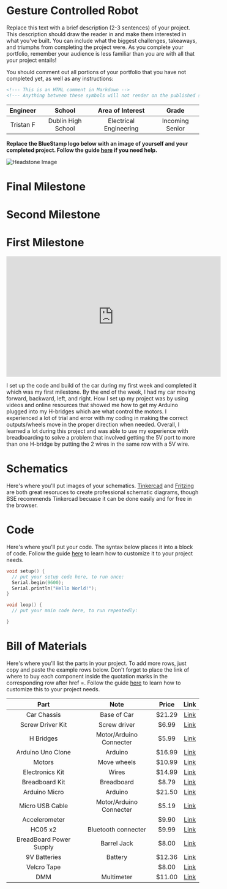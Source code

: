 # Gesture Controlled Robot
Replace this text with a brief description (2-3 sentences) of your project. This description should draw the reader in and make them interested in what you've built. You can include what the biggest challenges, takeaways, and triumphs from completing the project were. As you complete your portfolio, remember your audience is less familiar than you are with all that your project entails!

You should comment out all portions of your portfolio that you have not completed yet, as well as any instructions:
```HTML 
<!--- This is an HTML comment in Markdown -->
<!--- Anything between these symbols will not render on the published site -->
```

| **Engineer** | **School** | **Area of Interest** | **Grade** |
|:--:|:--:|:--:|:--:|
| Tristan F | Dublin High School | Electrical Engineering | Incoming Senior

**Replace the BlueStamp logo below with an image of yourself and your completed project. Follow the guide [here](https://tomcam.github.io/least-github-pages/adding-images-github-pages-site.html) if you need help.**

![Headstone Image](logo.svg)
  
# Final Milestone



# Second Milestone


# First Milestone


<iframe width="560" height="315" src="https://www.youtube.com/embed/zn3DXvNNs7U?si=ZzzjrjTv6KVnhTuD" title="YouTube video player" frameborder="0" allow="accelerometer; autoplay; clipboard-write; encrypted-media; gyroscope; picture-in-picture; web-share" referrerpolicy="strict-origin-when-cross-origin" allowfullscreen></iframe>

I set up the code and build of the car during my first week and completed it which was my first milestone. By the end of the week, I had my car moving forward, backward, left, and right. How I set up my project was by using videos and online resources that showed me how to get my Arduino plugged into my H-bridges which are what control the motors. I experienced a lot of trial and error with my coding in making the correct outputs/wheels move in the proper direction when needed. Overall, I learned a lot during this project and was able to use my experience with breadboarding to solve a problem that involved getting the 5V port to more than one H-bridge by putting the 2 wires in the same row with a 5V wire.

# Schematics 
Here's where you'll put images of your schematics. [Tinkercad](https://www.tinkercad.com/blog/official-guide-to-tinkercad-circuits) and [Fritzing](https://fritzing.org/learning/) are both great resoruces to create professional schematic diagrams, though BSE recommends Tinkercad becuase it can be done easily and for free in the browser. 

# Code
Here's where you'll put your code. The syntax below places it into a block of code. Follow the guide [here]([url](https://www.markdownguide.org/extended-syntax/)) to learn how to customize it to your project needs. 

```c++
void setup() {
  // put your setup code here, to run once:
  Serial.begin(9600);
  Serial.println("Hello World!");
}

void loop() {
  // put your main code here, to run repeatedly:

}
```

# Bill of Materials
Here's where you'll list the parts in your project. To add more rows, just copy and paste the example rows below.
Don't forget to place the link of where to buy each component inside the quotation marks in the corresponding row after href =. Follow the guide [here]([url](https://www.markdownguide.org/extended-syntax/)) to learn how to customize this to your project needs. 

| **Part** | **Note** | **Price** | **Link** |
|:--:|:--:|:--:|:--:|
| Car Chassis | Base of Car | $21.29 | <a href="https://www.amazon.com/perseids-Chassis-Encoder-Wheels-Battery/dp/B07DNXBFQN/ref=sr_1_10?crid=26TUUFVPI4E3P&dib=eyJ2IjoiMSJ9.b6A_uqlNY7c_XNSLuXfmFx3lnf3nSeLGG7KgC7ZRfC9FAK22FT6M83V1dTBEAvnkHgRE0NNpo0oADYqyV4P2HpY5BFGlLS5OXcRD4aEW4oZsKRGeNyx6VCcRs7hoENdwnlQ8hLuKGPpRNYNJns2n3xydphLJvzrAHjoARmRiwPmFpghbM1R-1qsX5oLcwUgeikl74r8tSpjraJ1ymDeFdq6Kf9PpSFMZnd112Ga4ex0Q4MCaQT605Nzcs1spfnEG27m1GZgqWH8y7CDjJa2srdlHjoSkiJWC8MTTn3ug0Zg.7oE32LVlD_UTGvu8buwQxem0Dpe5zyabMMu1Q39WiQs&dib_tag=se&keywords=robot%2Bchassis&qid=1715357415&s=toys-and-games&sprefix=robot%2Bchassi%2Ctoys-and-games%2C95&sr=1-10&th=1&qty=1&sbo=RZvfv%2F%2FHxDF%2BO5021pAnSA%3D%3D"> Link </a> |
| Screw Driver Kit | Screw driver | $6.99 | <a href="https://www.amazon.com/Small-Screwdriver-Set-Mini-Magnetic/dp/B08RYXKJW9/"> Link </a> |
| H Bridges | Motor/Arduino Connecter | $5.99 | <a href="https://www.amazon.com/Ferwooh-Stepper-Controller-2-5-12V-H-Bridge/dp/B0D17PJ2MS/ref=sr_1_1?crid=2OQ7UJ1VJLUHU&dib=eyJ2IjoiMSJ9.xPgxMG6cmxZRuRbSqT3QxSr9zBhiCzp3WpnCeGbZjJfW2wU1eHonQ9Yw7yZi2k6Q3PhHd4uR1wLLWBETfHe0SF_wYRGvOug585fW0fsZTX6ImNTMLCJR3VH7MrRlnR7uQ5g0XrAXnzyVOSTEAmuNKyuiUk_vhsIuCNv1HCMrPUyPtn7qKFCwz7vVMcvEXx5Ddy4TPQJlpbS_voU9at8F85yJM5O9Hp5bbg_xuIHUsuE2ePCbv4lATgHmgHzENtlSRiU4laurwSqTAEgEnv9gNIbmb5d2HT5qBLfNChqSyio.9Fh1mUFHx48E8QZCOAX5T2ZJxzbHHdu93PJ63MLUqpM&dib_tag=se&keywords=L9110S+DC&qid=1716940953&s=electronics&sprefix=l9110s+dc%2Celectronics%2C89&sr=1-1"> Link </a> |
| Arduino Uno Clone | Arduino| $16.99 | <a href="https://www.amazon.com/ELEGOO-Board-ATmega328P-ATMEGA16U2-Compliant/dp/B01EWOE0UU/ref=sr_1_2_sspa?crid=3A6NCD2X9JEMJ&dib=eyJ2IjoiMSJ9.AcWZy-Yg4mDTnhzEHozxzPZdVC5-KUL2tW-OQewDKpBB4brSpD-p4bn74WcXiW3KarYertgpNaLJ0VHKx0qsPqolKAhiz1GRG5BwJQl73cEvrlXIXNmqlpSvU7uu2aRVSwAZi9Gj2AjSPLM3esW1Gzy9xEiQ9oiR5LCNjh4MlYDx5mTm5sI4rsD4CFTipJnF572qXlickl35FRcCj8oMXQotumgqI4yEIq0HobOtIlEnNhtVB51JMBHhqtmmF_PC9WeHJ4ySUVVcv_gq3_VeG1aAEbdm4NXmmT6NOYPw4Qo.1PFdgFT22oqO5Mg6-6j_aUL_EV8tUPuaFrB5N9oaEX0&dib_tag=se&keywords=elegoo+arduino&qid=1716856465&s=electronics&sprefix=elegoo+arduino%2Celectronics%2C99&sr=1-2-spons&sp_csd=d2lkZ2V0TmFtZT1zcF9hdGY&psc=1"> Link </a> 
| Motors | Move wheels | $10.99 | <a href="https://www.amazon.com/AEDIKO-Motor-Gearbox-200RPM-Ratio/dp/B09N6NXP4H/ref=sr_1_4?crid=1JP29NIWBLH2M&dib=eyJ2IjoiMSJ9.Wq3jKgOLbqtEP772vMD4pV5f-w3PLBdEpKqguykXOb0JFO14f4Dq0m_VDVUMUFtR8WFINUEticI3GXcoGqwXPqK9yIh04PhCktgccMz9zAUiKXMJPwmOTUp_6av3XuFD0lXo9WngN9iKI6YgZrhEEs9qnqbcB1GnvgntCdKz8Q1dFuNu61NgSE6Z8vBk3FRpaNcr1lCI7FApTiNi0Qce8gbfmMn6oUggZQHpIOKKZ6s.M7WsZ_ZZtm3rm93kKgw0NOxt1McVBYX6m55oGxu1xxI&dib_tag=se&keywords=dc+motor+with+gearbox&qid=1715911706&sprefix=dc+motor+with+gearbox%2Caps%2C126&sr=8-4"> Link </a> 
| Electronics Kit | Wires | $14.99 | <a href="https://www.amazon.com/Smraza-Electronics-Potentiometer-tie-Points-Breadboard/dp/B0B62RL725/ref=sxts_b2b_sx_reorder_acb_business?content-id=amzn1.sym.f63a3b0b-3a29-4a8e-8430-073528fe007f%3Aamzn1.sym.f63a3b0b-3a29-4a8e-8430-073528fe007f&crid=2IC3T44H3U3WG&cv_ct_cx=breadboard%2Bkit&dib=eyJ2IjoiMSJ9.TUd5tu2T8rmms7ZuJ0UzmbtpLL1zsu93bQM0PzwnP4E.sT0V0vL_QtbYv8ymVTCcRkhFNgBtRvRiT7G4FT1oGTE&dib_tag=se&keywords=breadboard%2Bkit&pd_rd_i=B0B62RL725&pd_rd_r=67e1f4ff-e3b9-44e4-b441-b4ae282f036b&pd_rd_w=UjFaP&pd_rd_wg=0xRoC&pf_rd_p=f63a3b0b-3a29-4a8e-8430-073528fe007f&pf_rd_r=BFGP77H27ZN31W4PZAW6&qid=1715911733&sbo=RZvfv%2F%2FHxDF%2BO5021pAnSA%3D%3D&sprefix=breadboard%2Bkit%2Caps%2C109&sr=1-2-9f062ed5-8905-4cb9-ad7c-6ce62808241a&th=1"> Link </a> 
| Breadboard Kit | Breadboard | $8.79 | <a href="https://www.amazon.com/Breadboards-Solderless-Breadboard-Distribution-Connecting/dp/B07DL13RZH/ref=sxts_b2b_sx_reorder_acb_business?content-id=amzn1.sym.f63a3b0b-3a29-4a8e-8430-073528fe007f%3Aamzn1.sym.f63a3b0b-3a29-4a8e-8430-073528fe007f&crid=1RAL6PA1TZ81Q&cv_ct_cx=breadboard+kit&dib=eyJ2IjoiMSJ9.TUd5tu2T8rmms7ZuJ0UzmbtpLL1zsu93bQM0PzwnP4E.sT0V0vL_QtbYv8ymVTCcRkhFNgBtRvRiT7G4FT1oGTE&dib_tag=se&keywords=breadboard+kit&pd_rd_i=B07DL13RZH&pd_rd_r=1e3e6f57-5578-4452-b230-90d43c79b5d3&pd_rd_w=rFN6B&pd_rd_wg=3mMuA&pf_rd_p=f63a3b0b-3a29-4a8e-8430-073528fe007f&pf_rd_r=JC9D7T4VYRDQ9HJVY5X8&qid=1715912837&s=electronics&sbo=RZvfv%2F%2FHxDF%2BO5021pAnSA%3D%3D&sprefix=breadboard+kit%2Celectronics%2C102&sr=1-1-9f062ed5-8905-4cb9-ad7c-6ce62808241a"> Link </a> 
| Arduino Micro | Arduino | $21.50 | <a href="https://www.amazon.com/Arduino-Micro-Headers-A000053-Controller/dp/B00AFY2S56/ref=sxts_b2b_sx_reorder_acb_business?content-id=amzn1.sym.44ecadb3-1930-4ae5-8e7f-c0670e7d86ce%3Aamzn1.sym.44ecadb3-1930-4ae5-8e7f-c0670e7d86ce&cv_ct_cx=arduino%2Bmicro&keywords=arduino%2Bmicro&pd_rd_i=B00AFY2S56&pd_rd_r=3c265d26-c144-45b4-b645-a19f57187069&pd_rd_w=ZWCox&pd_rd_wg=dgTyS&pf_rd_p=44ecadb3-1930-4ae5-8e7f-c0670e7d86ce&pf_rd_r=SRN3W01Y55A8M3VF2PXJ&qid=1686186926&sbo=RZvfv%2F%2FHxDF%2BO5021pAnSA%3D%3D&sr=1-1-62d64017-76a9-4f2a-8002-d7ec97456eea&th=1"> Link </a> 
| Micro USB Cable | Motor/Arduino Connecter | $5.19 | <a href="https://www.amazon.com/Charging-Transfer-Android-Trustable-MYFON/dp/B098DW7485/ref=sr_1_6?crid=3USJU0DMSZB2S&keywords=micro%2Busb&qid=1686187078&s=electronics&sprefix=micro%2Busb%2Celectronics%2C106&sr=1-6&th=1"> Link </a> 
| Accelerometer |  | $9.90 | <a href="https://www.amazon.com/Pre-Soldered-Accelerometer-Raspberry-Compatible-Arduino/dp/B0BMY15TC4/ref=sr_1_5?crid=8EDYBVQQY7E2&dib=eyJ2IjoiMSJ9.ID40hq0zMYWtG7Um61yZ63xnujgA2opJZN4n7Ear4a7PVz0kChoZQvMielgIQHXUTy4_yuQvwgK7S5aC7H8U6s5ChRMOd0Iba7IZDg_ySpKnO5uemH-09l_GS1vcaiACgMnHA4JltsdzdfsSBwKgUFAhFhLuvIKnY6G3lrVGfynAdqGHpq4kg53C83MmKTRP8583zcZvMNE8N9pGZr9m2_ctic429UEwmpvof0hrhug.bBXCol9-0Y3cd8LQBcW01jRrDORIYOXF6HAJOn6LUjY&dib_tag=se&keywords=accelerometer+arduino&qid=1715912788&sprefix=accelerometer+arduino%2Caps%2C110&sr=8-5"> Link </a> 
| HC05 x2 | Bluetooth connecter | $9.99 | <a href="https://www.amazon.com/DSD-TECH-HC-05-Pass-through-Communication/dp/B01G9KSAF6/ref=sr_1_3?crid=2J833J7AYQJA&keywords=hc05&qid=1686187263&sprefix=hc0%2Caps%2C112&sr=8-3"> Link </a> 
| BreadBoard Power Supply | Barrel Jack  | $8.00 | <a href="https://www.amazon.com/ALAMSCN-Solderless-Breadboard-Battery-Arduino/dp/B08JYPMCZY/ref=sxts_b2b_sx_reorder_acb_business?content-id=amzn1.sym.f63a3b0b-3a29-4a8e-8430-073528fe007f%3Aamzn1.sym.f63a3b0b-3a29-4a8e-8430-073528fe007f&crid=Z2S8NZU0KN1S&cv_ct_cx=breadboard+power+supply&dib=eyJ2IjoiMSJ9.nJ_euybTOUu9E6yyDpnEqg.NgztCYPGkG96eXyyFxpvxOVw5ykdTUq6oziUQnvf51E&dib_tag=se&keywords=breadboard+power+supply&pd_rd_i=B08JYPMCZY&pd_rd_r=f2beb6df-6d77-44a3-8b72-83255f19ca20&pd_rd_w=r1wmq&pd_rd_wg=ToFNq&pf_rd_p=f63a3b0b-3a29-4a8e-8430-073528fe007f&pf_rd_r=R5ZMMGW4CXRBP3PWAYMA&qid=1715912515&s=electronics&sbo=RZvfv%2F%2FHxDF%2BO5021pAnSA%3D%3D&sprefix=breadboard+power+s%2Celectronics%2C114&sr=1-1-9f062ed5-8905-4cb9-ad7c-6ce62808241a"> Link </a> 
| 9V Batteries | Battery | $12.36 | <a href="https://www.amazon.com/Amazon-Basics-Performance-All-Purpose-Batteries/dp/B00MH4QM1S/ref=sr_1_5_pp?crid=3TQ7ANPH958JM&dib=eyJ2IjoiMSJ9.bmcV2Upj_vpB6G9CFlPPxYAryat512da7ekZjc52HecXSTmtx7PbJ50EgQFPCMqlAxjOUq-tL4vQTpozlHvH89bMwx-HJoyGcdz6EY8HrMxahTiqOXkoP7ewkDcgHoMhmHamdlQfW6FBHO0Gm-DYZZnnMuvEU3qOpemA8PGEvRhEx4-lGaBZhrvls039G1-9SizAW-YRGXZ2fFrdVDlREyyOhAuxXZaE5QqUxWesRQgP9UfGOYaInRWTTPwhDbXFa-RPzGbU1C_u4wq-NMqKBtWEQqR9-cA8O3FYOx3icEY.dtKJmI2T-iCmMM_bYnbiHUWzhKpJDRxS-bBmZIwYFKM&dib_tag=se&keywords=9v+batteries&qid=1720651326&rdc=1&s=electronics&sprefix=9v+batteries%2Celectronics%2C105&sr=1-5"> Link </a> 
| Velcro Tape |  | $8.00 | <a href="https://www.amazon.com/Art3d-Sticky-Double-Sided-Command-Adhesive/dp/B0B58FGF8H/ref=sr_1_1_sspa?crid=2N0JOMEZLJ2DS&dib=eyJ2IjoiMSJ9.qGUGB_MXfmbL0MW7bqNJbxvZC9pzliDJ9KYyRNNrctnh03kCcUXONRrcPYdGeo7Jwzrm83HyF8Jsb1RkcdlLPAw-8RkxbTCMiW6UI1Fpnjv9GjXUg9VBOLxmLVUbmMp5J7gFXKKLTWQ-w_L4Q9rykEUqKmjv-v6GRykMMZLY2cVt__lLxMIlwr6qBnQLWpHiklifUJwjiURxO--TTt2VReYgmN0z7118ifSucrkvRrg.mwA0L4zMSlJP2RO8IBba7dVqwa1Lkr8KvY1JmeQEfCg&dib_tag=se&keywords=velcro+tape+pieces&qid=1716734034&sprefix=velcro+tape+piece%2Caps%2C89&sr=8-1-spons&sp_csd=d2lkZ2V0TmFtZT1zcF9hdGY&psc=1"> Link </a> 
| DMM | Multimeter | $11.00 | <a href="https://www.amazon.com/AstroAI-Digital-Multimeter-Voltage-Tester/dp/B01ISAMUA6/ref=sxin_17_pa_sp_search_thematic_sspa?content-id=amzn1.sym.e8da13fc-7baf-46c3-926a-e7e8f63a520b%3Aamzn1.sym.e8da13fc-7baf-46c3-926a-e7e8f63a520b&cv_ct_cx=digital+multimeter&dib=eyJ2IjoiMSJ9.5LQumrfBR8l0mKnJCJlRg73dxpou0gqYD_ffU3srgs0Utegwth8GcQCSVXVzeZeLSJx5J3itz5TLdmJHsrVITQ.-00jRPoT-bBy26YC4LzQ-S4cYdztgmSMGb83_WEm6HY&dib_tag=se&keywords=digital+multimeter&pd_rd_i=B01ISAMUA6&pd_rd_r=e1ff2570-7e4a-4906-bc55-6f819d48d1bc&pd_rd_w=h7HgL&pd_rd_wg=0ZcFH&pf_rd_p=e8da13fc-7baf-46c3-926a-e7e8f63a520b&pf_rd_r=R6YKX3NXTDQ1PQP4H8RM&qid=1715911879&sbo=RZvfv%2F%2FHxDF%2BO5021pAnSA%3D%3D&sr=1-1-7efdef4d-9875-47e1-927f-8c2c1c47ed49-spons&sp_csd=d2lkZ2V0TmFtZT1zcF9zZWFyY2hfdGhlbWF0aWM&psc=1"> Link </a> 
